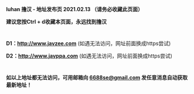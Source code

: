 ****luhan 撸汉 - 地址发布页 2021.02.13 （请务必收藏此页面）****

****建议您按Ctrl + d收藏本页面，永远找到撸汉****

#

****D1：http://www.javzee.com**** (如遇无法访问，网址前面换成https尝试)

****D2：http://www.javppa.com**** (如遇无法访问，网址前面换成https尝试)

#

****如以上地址都无法访问，可用邮箱向 6688se@gmail.com 发任意消息自动获取最新地址！****
